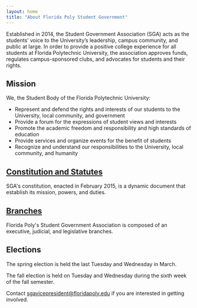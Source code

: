 ```yaml
---
layout: home
title: "About Florida Poly Student Government"
---
```


Established in 2014, the Student Government Association (SGA) acts as the students’ voice to the University’s leadership, campus community, and public at large. In order to provide a positive college experience for all students at Florida Polytechnic University, the association approves funds, regulates campus-sponsored clubs, and advocates for students and their rights.

## Mission
We, the Student Body of the Florida Polytechnic University:

- Represent and defend the rights and interests of our students to the University, local community, and government
- Provide a forum for the expressions of student views and interests
- Promote the academic freedom and responsibility and high standards of education
- Provide services and organize events for the benefit of students
- Recognize and understand our responsibilities to the University, local community, and humanity

## [Constitution and Statutes](/AboutConstitution/)
SGA's constitution, enacted in February 2015, is a dynamic document that establish its mission, powers, and duties. 

## [Branches](/Branches/)
Florida Poly's Student Government Association is composed of an executive, judicial, and legislative branches. 

## Elections
The spring election is held the last Tuesday and Wednesday in March.

The fall election is held on Tuesday and Wednesday during the sixth week of the fall semester.

Contact [sgavicepresident@floridapoly.edu](mailto:sgavicepresident@floridapoly.edu) if you are interested in getting involved.